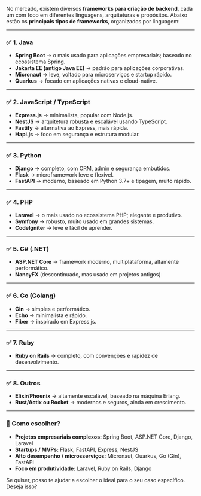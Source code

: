 No mercado, existem diversos **frameworks para criação de backend**, cada um com foco em diferentes linguagens, arquiteturas e propósitos. Abaixo estão os **principais tipos de frameworks**, organizados por linguagem:

---

### ✅ **1. Java**

* **Spring Boot** → o mais usado para aplicações empresariais; baseado no ecossistema Spring.
* **Jakarta EE (antigo Java EE)** → padrão para aplicações corporativas.
* **Micronaut** → leve, voltado para microserviços e startup rápido.
* **Quarkus** → focado em aplicações nativas e cloud-native.

---

### ✅ **2. JavaScript / TypeScript**

* **Express.js** → minimalista, popular com Node.js.
* **NestJS** → arquitetura robusta e escalável usando TypeScript.
* **Fastify** → alternativa ao Express, mais rápida.
* **Hapi.js** → foco em segurança e estrutura modular.

---

### ✅ **3. Python**

* **Django** → completo, com ORM, admin e segurança embutidos.
* **Flask** → microframework leve e flexível.
* **FastAPI** → moderno, baseado em Python 3.7+ e tipagem, muito rápido.

---

### ✅ **4. PHP**

* **Laravel** → o mais usado no ecossistema PHP; elegante e produtivo.
* **Symfony** → robusto, muito usado em grandes sistemas.
* **CodeIgniter** → leve e fácil de aprender.

---

### ✅ **5. C# (.NET)**

* **ASP.NET Core** → framework moderno, multiplataforma, altamente performático.
* **NancyFX** (descontinuado, mas usado em projetos antigos)

---

### ✅ **6. Go (Golang)**

* **Gin** → simples e performático.
* **Echo** → minimalista e rápido.
* **Fiber** → inspirado em Express.js.

---

### ✅ **7. Ruby**

* **Ruby on Rails** → completo, com convenções e rapidez de desenvolvimento.

---

### ✅ **8. Outros**

* **Elixir/Phoenix** → altamente escalável, baseado na máquina Erlang.
* **Rust/Actix ou Rocket** → modernos e seguros, ainda em crescimento.

---

### 📌 Como escolher?

* **Projetos empresariais complexos:** Spring Boot, ASP.NET Core, Django, Laravel
* **Startups / MVPs:** Flask, FastAPI, Express, NestJS
* **Alto desempenho / microsserviços:** Micronaut, Quarkus, Go (Gin), FastAPI
* **Foco em produtividade:** Laravel, Ruby on Rails, Django

Se quiser, posso te ajudar a escolher o ideal para o seu caso específico. Deseja isso?
